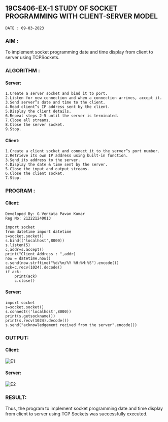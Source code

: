 ## 19CS406-EX-1 STUDY OF SOCKET PROGRAMMING WITH CLIENT-SERVER MODEL
~~~
DATE : 09-03-2023
~~~
### AIM :
To implement socket programming date and time display from client to server using TCPSockets.
### ALGORITHM :
#### Server:
```
1.Create a server socket and bind it to port.
2.Listen for new connection and when a connection arrives, accept it.
3.Send server‟s date and time to the client.
4.Read client‟s IP address sent by the client.
5.Display the client details.
6.Repeat steps 2-5 until the server is terminated.
7.Close all streams.
8.Close the server socket.
9.Stop.
```
#### Client:
```
1.Create a client socket and connect it to the server‟s port number.
2.Retrieve its own IP address using built-in function.
3.Send its address to the server.
4.Display the date & time sent by the server.
5.Close the input and output streams.
6.Close the client socket.
7.Stop.
```
### PROGRAM :
#### Client:
```
Developed By: G Venkata Pavan Kumar
Reg No: 212221240013
```
```
import socket
from datetime import datetime
s=socket.socket()
s.bind(('localhost',8000))
s.listen(5)
c,addr=s.accept()
print("Client Address : ",addr)
now = datetime.now()
c.send(now.strftime("%d/%m/%Y %H:%M:%S").encode())
ack=c.recv(1024).decode()
if ack:
    print(ack)
    c.close()
```
#### Server:
```
import socket
s=socket.socket()
s.connect(('localhost',8000))
print(s.getsockname())
print(s.recv(1024).decode())
s.send("acknowledgement recived from the server".encode())
```
### OUTPUT:
#### Client:
![E1](https://github.com/Pavan-Gv/19CS406-EX-1/assets/94827772/8d8eb110-1497-475f-beec-86c17530d95e)
#### Server:
![E2](https://github.com/Pavan-Gv/19CS406-EX-1/assets/94827772/63d1233f-326e-4313-956e-ee08d098658d)
### RESULT:
Thus, the program to implement socket programming date and time display from client to server using TCP Sockets was successfully executed.


